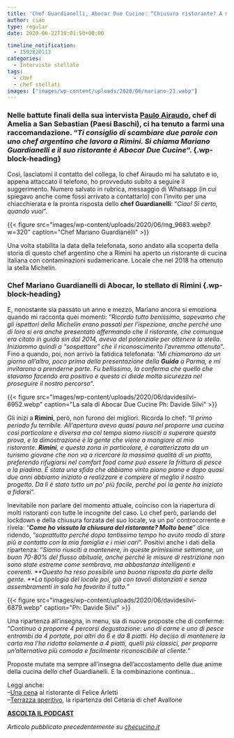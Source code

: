 ```yaml
---
title: 'Chef Guardianelli, Abocar Due Cucine: “Chiusura ristorante? A me ha fatto bene”'
author: ciao
type: regular
date: 2020-06-22T10:01:50+00:00

timeline_notification:
  - 1592820113
categories:
  - Interviste stellate
tags:
  - chef
  - chef stellati
images: ["images/wp-content/uploads/2020/06/mariano-21.webp"]
---
```

### Nelle battute finali della sua intervista <a rel="noreferrer noopener" href="https://aleepepe.com/2020/06/01/paulo-airaudo/" target="_blank">Paulo Airaudo</a>, chef di Amelia a San Sebastian (Paesi Baschi), ci ha tenuto a farmi una raccomandazione. &#8220;_Ti consiglio di scambiare due parole con uno chef argentino che lavora a Rimini. Si chiama Mariano Guardianelli e il suo ristorante è Abocar Due Cucine_&#8220;.  {.wp-block-heading}

Così, lasciatomi il contatto del collega, lo chef Airaudo mi ha salutato e io, appena attaccato il telefono, ho provveduto subito a seguire il suggerimento. Numero salvato in rubrica, messaggio di Whatsapp (in cui spiegavo anche come fossi arrivato a contattarlo) con l&#8217;invito per una chiacchierata e la pronta risposta dello **chef Guardianelli**: &#8220;_Ciao! Sì certo, quando vuoi_&#8220;. 


{{< figure src="images/wp-content/uploads/2020/06/mg_9683.webp?w=320" caption="Chef Mariano Guardianelli" >}}


Una volta stabilita la data della telefonata, sono andato alla scoperta della storia di questo chef argentino che a Rimini ha aperto un ristorante di cucina italiana con contaminazioni sudamericane. Locale che nel 2018 ha ottenuto la stella Michelin. 

### Chef Mariano Guardianelli di Abocar, lo stellato di Rimini {.wp-block-heading}

E, nonostante sia passato un anno e mezzo, Mariano ancora si emoziona quando mi racconta quei momenti: &#8220;_Ricordo tutto benissimo, sapevamo che gli ispettori della Michelin erano passati per l&#8217;ispezione, anche perché uno di loro si era anche presentato affermando che il ristorante, che comunque era citato in guida sin dal 2014, aveva del potenziale per ottenere la stella. Iniziammo quindi a &#8220;sospettare&#8221; che il riconoscimento l&#8217;avremmo ottenuto_&#8220;. Fino a quando, poi, non arrivò la fatidica telefonata: &#8220;_Mi chiamarono da un giorno all&#8217;altro, poco prima della presentazione della **Guida** a Parma, e mi invitarono a prenderne parte. Fu bellissimo, la conferma che quello che stavamo facendo era positivo e questo ci diede molta sicurezza nel proseguire il nostro percorso_&#8220;.


{{< figure src="images/wp-content/uploads/2020/06/davidesilvi-6952.webp" caption="La sala di Abocar Due Cucine Ph: Davide Silvi" >}}


Gli inizi a **Rimini**, però, non furono dei migliori. Ricorda lo chef: &#8220;_Il primo periodo fu terribile. All&#8217;apertura avevo quasi paura nel proporre una cucina così particolare e diversa ma col tempo siamo riusciti a superare questa prova, e la dimostrazione è la gente che viene a mangiare al mio ristorante.&nbsp;**Rimini**, e questa zona in particolare, è caratterizzata da un turismo giovane che non va a ricercare la massima qualità di un piatto, preferendo rifugiarsi nel comfort food come può essere la frittura di pesce o la piadina. È stata una sfida che abbiamo vinto piano piano e dopo quasi due anni abbiamo iniziato a realizzare e compiere al meglio il nostro progetto. Da lì è stato tutto un po&#8217; più facile, perché poi la gente ha iniziato a fidarsi_&#8220;.

Inevitabile non parlare del momento attuale, coinciso con la riapertura di molti ristoranti con tutte le incognite del caso. Lo chef però, parlando del lockdown e della chiusura forzata del suo locale, va un po&#8217; controcorrente e rivela: &#8220;**_Come ho vissuto la chiusura del ristorante? Molto bene_**&#8221; dice ridendo, &#8220;_soprattutto perché dopo tantissimo tempo ho avuto modo di stare più a contatto con la mia famiglia e i miei cari_&#8220;. Positivi anche i dati della ripartenza: &#8220;_Siamo riusciti a mantenere, in queste primissime settimane, un buon 70-80% del flusso abituale, anche perché le misure di restrizione non sono state estreme come sembrava, ma abbastanza&nbsp;intelligenti e coerenti.&nbsp;**Questo ha reso possibile una buona risposta da parte della gente.&nbsp;**La tipologia del locale poi, già con tavoli distanziati e senza assembramenti in sala ha favorito il tutto.&#8221;_


{{< figure src="images/wp-content/uploads/2020/06/davidesilvi-6879.webp" caption="Ph: Davide Silvi" >}}


Una ripartenza all&#8217;insegna, in menu, sia di nuove proposte che di conferme: &#8220;_Continuo a proporre 4 percorsi degustazione: uno di carne e uno di pesce entrambi da 4 portate, poi altri da 6 e da 8 piatti. Ho deciso di mantenere la carta ma l&#8217;ho ridotta solamente a 4 piatti, quelli più classici, per proporre un&#8217;alternativa più comoda e facilmente riconoscibile al cliente._&#8220;

Proposte mutate ma sempre all&#8217;insegna dell&#8217;accostamento delle due anime della cucina dello chef Guardianelli. E la combinazione continua&#8230;

Leggi anche:  
&#8211;<a rel="noreferrer noopener" href="https://aleepepe.com/2020/06/18/ristorante-felice-arletti/" target="_blank">Una cena</a> al ristorante di Felice Arletti  
&#8211;<a rel="noreferrer noopener" href="https://aleepepe.com/2020/06/12/terrazza-cetaria-ristorante-avallone/" target="_blank">Terrazza aperitivo</a>, la ripartenza del Cetaria di chef Avallone

<p class="has-text-align-center">
  <strong><a rel="noreferrer noopener" href="https://apple.co/352xcOm" target="_blank">ASCOLTA IL PODCAST</a></strong>
</p>

_Articolo pubblicato precedentemente su <a rel="noreferrer noopener" href="https://www.checucino.it/" target="_blank">checucino.it</a>_